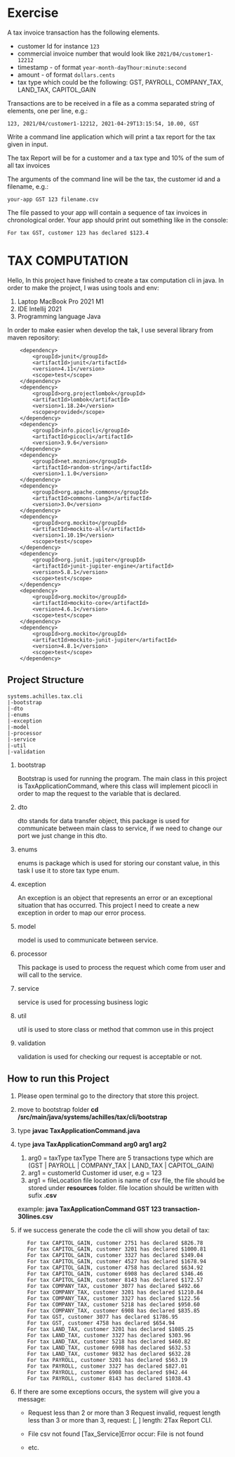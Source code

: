 # Exercise

A tax invoice transaction has the following elements.
- customer Id for instance `123`
- commercial invoice number that would look like `2021/04/customer1-12212` 
- timestamp - of format ```year-month-dayThour:minute:second```
- amount - of format ```dollars.cents```
- tax type which could be the following: GST, PAYROLL, COMPANY_TAX, LAND_TAX, CAPITOL_GAIN

Transactions are to be received in a file as a comma separated string of elements, one per line, e.g.:

```123, 2021/04/customer1-12212, 2021-04-29T13:15:54, 10.00, GST```

Write a command line application which will print a tax report for the tax given in input. 

The tax Report will be for a customer and a tax type and 10% of the sum of all tax invoices

The arguments of the command line will be the tax, the customer id and a filename, e.g.:

```your-app GST 123 filename.csv```

The file passed to your app will contain a sequence of tax invoices in chronological order.
Your app should print out something like in the console: 

```
For tax GST, customer 123 has declared $123.4
```
# TAX COMPUTATION
Hello, In this project have finished to create a tax computation cli in java. In order to make the project, I was using tools and env:
1. Laptop MacBook Pro 2021 M1
2. IDE Intellij 2021
3. Programming language Java

In order to make easier when develop the tak, I use several library from maven repository: 

		<dependency>
			<groupId>junit</groupId>
			<artifactId>junit</artifactId>
			<version>4.11</version>
			<scope>test</scope>
		</dependency>
		<dependency>
			<groupId>org.projectlombok</groupId>
			<artifactId>lombok</artifactId>
			<version>1.18.24</version>
			<scope>provided</scope>
		</dependency>
		<dependency>
			<groupId>info.picocli</groupId>
			<artifactId>picocli</artifactId>
			<version>3.9.6</version>
		</dependency>
		<dependency>
			<groupId>net.moznion</groupId>
			<artifactId>random-string</artifactId>
			<version>1.1.0</version>
		</dependency>
		<dependency>
			<groupId>org.apache.commons</groupId>
			<artifactId>commons-lang3</artifactId>
			<version>3.0</version>
		</dependency>
		<dependency>
			<groupId>org.mockito</groupId>
			<artifactId>mockito-all</artifactId>
			<version>1.10.19</version>
			<scope>test</scope>
		</dependency>
		<dependency>
			<groupId>org.junit.jupiter</groupId>
			<artifactId>junit-jupiter-engine</artifactId>
			<version>5.8.1</version>
			<scope>test</scope>
		</dependency>
		<dependency>
			<groupId>org.mockito</groupId>
			<artifactId>mockito-core</artifactId>
			<version>4.6.1</version>
			<scope>test</scope>
		</dependency>
		<dependency>
			<groupId>org.mockito</groupId>
			<artifactId>mockito-junit-jupiter</artifactId>
			<version>4.8.1</version>
			<scope>test</scope>
		</dependency>

## Project Structure

    systems.achilles.tax.cli
    |-bootstrap
    |-dto
    |-enums
    |-exception
    |-model
    |-processor
    |-service
    |-util
    |-validation

1. bootstrap

    Bootstrap is used for running the program. The main class in this project is TaxApplicationCommand, where this class will implement picocli in order to map the request to the variable that is declared.
2. dto

    dto stands for data transfer object, this package is used for communicate between main class to service, if we need to change our port we just change in this dto.

3. enums

   enums is package which is used for storing our constant value, in this task I use it to store tax type enum.

4. exception

   An exception is an object that represents an error or an exceptional situation that has occurred. This project I need to create a new exception in order to map our error process. 

5. model

   model is used to communicate between service. 

6. processor

   This package is used to process the request which come from user and will call to the service. 

7. service

   service is used for processing business logic

8. util

   util is used to store class or method that common use in this project

9. validation

   validation is used for checking our request is acceptable or not.

## How to run this Project

1. Please open terminal go to the directory that store this project. 
2. move to bootstrap folder **cd /src/main/java/systems/achilles/tax/cli/bootstrap**
3. type **javac TaxApplicationCommand.java**
4. type **java TaxApplicationCommand arg0 arg1 arg2**
   1. arg0 = taxType
      taxType There are 5 transactions type which are (GST | PAYROLL | COMPANY_TAX | LAND_TAX | CAPITOL_GAIN) 
   2. arg1 = customerId
      Customer id user, e.g = 123
   3. arg1 = fileLocation
      file location is name of csv file, the file should be stored under **resources** folder. file location should be written with sufix **.csv**
      
   example: **java TaxApplicationCommand GST 123 transaction-30lines.csv**
   
5. if we success generate the code the cli will show you detail of tax: 


    
	      For tax CAPITOL_GAIN, customer 2751 has declared $826.78
	      For tax CAPITOL_GAIN, customer 3201 has declared $1000.81
	      For tax CAPITOL_GAIN, customer 3327 has declared $349.04
	      For tax CAPITOL_GAIN, customer 4527 has declared $1678.94
	      For tax CAPITOL_GAIN, customer 4758 has declared $634.92
	      For tax CAPITOL_GAIN, customer 6908 has declared $346.46
	      For tax CAPITOL_GAIN, customer 8143 has declared $172.57
	      For tax COMPANY_TAX, customer 3077 has declared $492.66
	      For tax COMPANY_TAX, customer 3201 has declared $1210.84
	      For tax COMPANY_TAX, customer 3327 has declared $122.56
	      For tax COMPANY_TAX, customer 5218 has declared $950.60
	      For tax COMPANY_TAX, customer 6908 has declared $835.85
	      For tax GST, customer 3077 has declared $1786.95
	      For tax GST, customer 4758 has declared $654.94
	      For tax LAND_TAX, customer 3201 has declared $1085.25
	      For tax LAND_TAX, customer 3327 has declared $303.96
	      For tax LAND_TAX, customer 5218 has declared $460.82
	      For tax LAND_TAX, customer 6908 has declared $632.53
	      For tax LAND_TAX, customer 9832 has declared $632.28
	      For tax PAYROLL, customer 3201 has declared $563.19
	      For tax PAYROLL, customer 3327 has declared $827.01
	      For tax PAYROLL, customer 6908 has declared $942.44
	      For tax PAYROLL, customer 8143 has declared $1038.43

6. If there are some exceptions occurs, the system will give you a message: 

   - Request less than 2 or more than 3
   Request invalid, request length less than 3 or more than 3, request: [, ] length: 2Tax Report CLI.
   
   - File csv not found
   [Tax_Service]Error occur: File is not found
   - etc.
